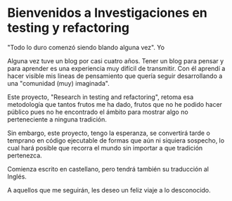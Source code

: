 
# Bienvenidos a Investigaciones en testing y refactoring


"Todo lo duro comenzó siendo blando alguna vez". 
                                           Yo


 Alguna vez tuve un blog por casi cuatro años. Tener un blog para pensar y para aprender es una experiencia muy difícil de transmitir. Con él aprendí a hacer visible mis lineas de pensamiento que quería seguir desarrollando a una "comunidad (muy) imaginada".

Este proyecto, "Research in testing and refactoring", retoma esa metodología que tantos frutos me ha dado, frutos que no he podido hacer público pues no he encontrado el ámbito para mostrar algo no perteneciente a ninguna tradición.

Sin embargo, este proyecto, tengo la esperanza, se convertirá tarde o temprano en código ejecutable de formas que aún ni siquiera sospecho, lo cual hará posible que recorra el mundo sin importar a que tradición pertenezca.

 Comienza escrito en castellano, pero tendrá también su traducción al Inglés.

 A aquellos que me seguirán, les deseo un feliz viaje a lo desconocido.
